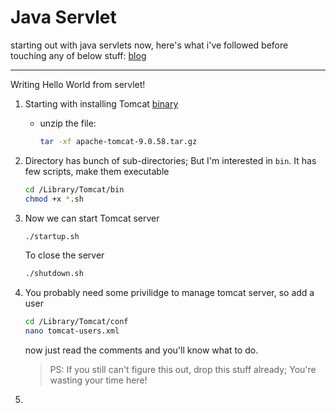 #	Java Servlet

starting out with java servlets now, here's what i've followed before touching any of below stuff: [blog](https://www.herongyang.com/JSP/macOS-My-First-Servlet-Page.html)

---

Writing Hello World from servlet!

1. Starting with installing Tomcat [binary](https://dlcdn.apache.org/tomcat/tomcat-9/v9.0.58/bin/apache-tomcat-9.0.58.tar.gz)

	*	unzip the file: 
		```sh
		tar -xf apache-tomcat-9.0.58.tar.gz
		```

2.	Directory has bunch of sub-directories; But I'm interested in `bin`.
	It has few scripts, make them executable
	```sh
	cd /Library/Tomcat/bin
	chmod +x *.sh
	```

3.	Now we can start Tomcat server
	```sh
	./startup.sh
	```
	To close the server
	```sh
	./shutdown.sh
	```

4.	You probably need some privilidge to manage tomcat server, so add a user
	```sh
	cd /Library/Tomcat/conf
	nano tomcat-users.xml
	```
	now just read the comments and you'll know what to do.
	> PS: If you still can't figure this out, drop this stuff already; You're wasting your time here!

5.	















